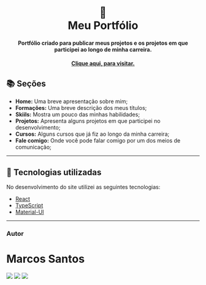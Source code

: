 <h1 align="center">
  📰<br>Meu Portfólio
</h1>

<h4 align="center">
  Portfólio criado para publicar meus projetos e os projetos em que participei ao longo de minha carreira.
</h4>

<h4 align="center"><a href="https://marcos1710.github.io/index.html">Clique aqui, para visitar.</a></h4>

## 📚 Seções

- **Home:** Uma breve apresentação sobre mim;
- **Formações:** Uma breve descrição dos meus títulos;
- **Skiils:** Mostra um pouco das minhas habilidades;
- **Projetos:** Apresenta alguns projetos em que participei no desenvolvimento;
- **Cursos:** Alguns cursos que já fiz ao longo da minha carreira;
- **Fale comigo:** Onde você pode falar comigo por um dos meios de comunicação;

---

## 💼 Tecnologias utilizadas

No desenvolvimento do site utilizei as seguintes tecnologias:

- [React](https://pt-br.reactjs.org/)
- [TypeScript](https://www.typescriptlang.org/docs/)
- [Material-UI](https://mui.com/)

---

### Autor
# Marcos Santos

<div>
    <a href = "mailto:marcossamuel17@gmail.com"><img src="https://img.shields.io/badge/Gmail-D14836?style=for-the-badge&logo=gmail&logoColor=white" target="_blank"></a>
     <a href = "https://www.linkedin.com/in/marcos-samuel-1710"><img src="https://img.shields.io/badge/LinkedIn-0077B5?style=for-the-badge&logo=linkedin&logoColor=white" target="_blank"></a>
    <a href = "https://marcos1710.github.io/"><img src="https://img.shields.io/badge/website-000000?style=for-the-badge&logo=About.me&logoColor=white" target="_blank"></a>
</div>